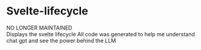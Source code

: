 # Svelte-lifecycle
NO LONGER MAINTAINED  
Displays the svelte lifecycle 
All code was generated to help me understand chat gpt and see the power behind the LLM
